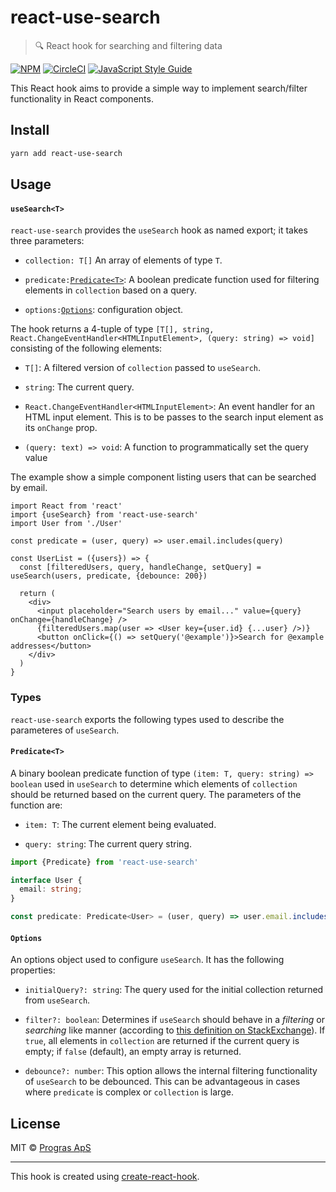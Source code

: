 # react-use-search

> 🔍 React hook for searching and filtering data

[![NPM](https://img.shields.io/npm/v/react-use-search.svg)](https://www.npmjs.com/package/react-use-search)
[![CircleCI](https://circleci.com/gh/prograsdk/react-use-search.svg?style=svg)](https://circleci.com/gh/prograsdk/react-use-search)
[![JavaScript Style Guide](https://img.shields.io/badge/code_style-standard-brightgreen.svg)](https://standardjs.com)

This React hook aims to provide a simple way to implement search/filter functionality in React components.

## Install

```bash
yarn add react-use-search
```

## Usage

#### `useSearch<T>`

`react-use-search` provides the `useSearch` hook as named export; it takes three parameters:

 * `collection: T[]`
 An array of elements of type `T`.
 
 * `predicate:`[`Predicate<T>`](#predicatet):
 A boolean predicate function used for filtering elements in `collection` based on a query.
 
 * `options:`[`Options`](#options): 
 configuration object.

The hook returns a 4-tuple of type `[T[], string, React.ChangeEventHandler<HTMLInputElement>, (query: string) => void]` consisting of the following elements:

 * `T[]`:
 A filtered version of `collection` passed to `useSearch`.
 
 * `string`:
 The current query.
 
 * `React.ChangeEventHandler<HTMLInputElement>`:
 An event handler for an HTML input element.
 This is to be passes to the search input element as its `onChange` prop.
 
 * `(query: text) => void`:
 A function to programmatically set the query value

The example show a simple component listing users that can be searched by email.

```JSX
import React from 'react'
import {useSearch} from 'react-use-search'
import User from './User'

const predicate = (user, query) => user.email.includes(query)

const UserList = ({users}) => {
  const [filteredUsers, query, handleChange, setQuery] = useSearch(users, predicate, {debounce: 200})

  return (
    <div>
      <input placeholder="Search users by email..." value={query} onChange={handleChange} />
      {filteredUsers.map(user => <User key={user.id} {...user} />)}
      <button onClick={() => setQuery('@example')}>Search for @example addresses</button>
    </div>
  )
}
```

### Types

`react-use-search` exports the following types used to describe the parameteres of `useSearch`.

#### `Predicate<T>`

A binary boolean predicate function of type `(item: T, query: string) => boolean` used in `useSearch` to determine which elements of `collection` should be returned based on the current query.
The parameters of the function are:

 * `item: T`:
 The current element being evaluated.
 
 * `query: string`:
 The current query string.

```typescript
import {Predicate} from 'react-use-search'

interface User {
  email: string;
}

const predicate: Predicate<User> = (user, query) => user.email.includes(query)
```

#### `Options`

An options object used to configure `useSearch`.
It has the following properties:

 * `initialQuery?: string`: 
 The query used for the initial collection returned from `useSearch`.
 
 * `filter?: boolean`: 
 Determines if `useSearch` should behave in a _filtering_ or _searching_ like manner (according to [this definition on StackExchange](https://ux.stackexchange.com/a/4756)).
 If `true`, all elements in `collection` are returned if the current query is empty;
 if `false` (default), an empty array is returned.
 
 * `debounce?: number`:
 This option allows the internal filtering functionality of `useSearch` to be debounced.
 This can be advantageous in cases where `predicate` is complex or `collection` is large.

## License

MIT © [Progras ApS](https://github.com/prograsdk)

---

This hook is created using [create-react-hook](https://github.com/hermanya/create-react-hook).
